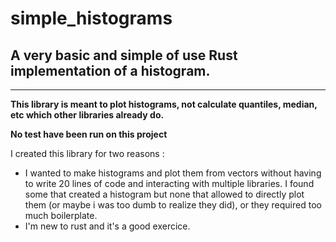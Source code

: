 # simple_histograms
## A very basic and simple of use Rust implementation of a histogram.
---

**This library is meant to plot histograms, not calculate quantiles, median, etc which other libraries already do.**

**No test have been run on this project**

I created this library for two reasons :
- I wanted to make histograms and plot them from vectors without having to write 20 lines of code and interacting with multiple libraries. I found some that created a histogram but none that allowed to directly plot them (or maybe i was too dumb to realize they did), or they required too much boilerplate.
- I'm new to rust and it's a good exercice.

